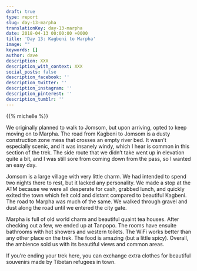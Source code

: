 ```yaml
---
draft: true
type: report
slug: day-13-marpha
translationKey: day-13-marpha
date: 2018-04-13 00:00:00 +0000
title: 'Day 13: Kagbeni to Marpha'
image: ""
keywords: []
author: dave
description: XXX
description_with_context: XXX
social_posts: false
description_facebook: ''
description_twitter: ''
description_instagram: ''
description_pinterest: ''
description_tumblr: ''
---
```


{{% michelle %}}

We originally planned to walk to Jomsom, but upon arriving, opted to keep moving on to Marpha. The road from Kagbeni to Jomsom is a dusty construction zone mess that crosses an empty river bed. It wasn’t especially scenic, and it was insanely windy, which I hear is common in this section of the trek. The side route that we didn’t take went up in elevation quite a bit, and I was still sore from coming down from the pass, so I wanted an easy day.

Jomsom is a large village with very little charm. We had intended to spend two nights there to rest, but it lacked any personality. We made a stop at the ATM because we were all desperate for cash, grabbed lunch, and quickly exited the town which felt cold and distant compared to beautiful Kagbeni. The road to Marpha was much of the same. We walked through gravel and dust along the road until we entered the city gate.

Marpha is full of old world charm and beautiful quaint tea houses. After checking out a few, we ended up at Tanpopo. The rooms have ensuite bathrooms with hot showers and western toilets. The WiFi works better than any other place on the trek. The food is amazing (but a little spicy). Overall, the ambience sold us with its beautiful views and common areas.

If you’re ending your trek here, you can exchange extra clothes for beautiful souvenirs made by Tibetan refugees in town.


